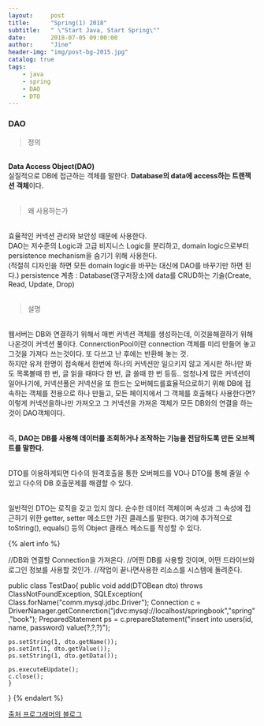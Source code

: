 ```yaml
---
layout:     post
title:      "Spring(1) 2018"
subtitle:   " \"Start Java, Start Spring\""
date:       2018-07-05 09:00:00
author:     "Jine"
header-img: "img/post-bg-2015.jpg"
catalog: true
tags:
    - java
    - spring
    - DAO
    - DTO
---
```


### DAO
> 정의

<br><b>Data Access Object(DAO)</b>
<br>실질적으로 DB에 접근하는 객체를 말한다. <b>Database의 data에 access하는  트랜잭션 객체</b>이다.
<br><br>

> 왜 사용하는가

<br>효율적인 커넥션 관리와 보안성 때문에 사용한다.
<br>DAO는 저수준의 Logic과 고급 비지니스 Logic을 분리하고, domain logic으로부터 persistence mechanism을 숨기기 위해 사용한다.
<br>(적절히 디자인을 하면 모든 domain logic을 바꾸는 대신에 DAO를 바꾸기만 하면 된다.)
persistence 계층 : Database(영구저장소)에 data를 CRUD하는 기술(Create, Read, Update, Drop)
<br><br>

> 설명

<br>웹서버는 DB와 연결하기 위해서 매번 커넥션 객체를 생성하는데, 이것을해결하기 위해 나온것이 커넥션 풀이다. ConnerctionPool이란 connection 객체를 미리 만들어 놓고 그것을 가져다 쓰는것이다. 또 다쓰고 난 후에는 반환해 놓는 것.
<br>하지만 유저 한명이 접속해서 한번에 하나의 커넥션만 일으키지 않고 게시판 하나만 봐도 목록볼때 한 번, 글 읽을 때마다 한 번, 글 쓸때 한 번 등등.. 엄청나게 많은 커넥션이 일어나기에, 커넥션풀은 커넥션을 또 한드는 오버헤드를효율적으로하기 위해 DB에 접속하는 객체를 전용으로 하나 만들고, 모든 페이지에서 그 객체를 호출해다 사용한다면?
<br>이렇게 커넥션을하나만 가져오고 그 커넥션을 가져온 객체가 모든 DB와의 연결을 하는 것이 DAO객체이다.

<br>즉, <b>DAO는 DB를 사용해 데이터를 조회하거나 조작하는 기능을 전담하도록 만든 오브젝트를 말한다.</b>

<br>DTO를 이용하게되면 다수의 원격호출을 통한 오버헤드를 VO나 DTO를 통해 줄일 수 있고 다수의 DB 호출문제를 해결할 수 있다.

<br>일반적인 DTO는 로직을 갖고 있지 않다. 순수한 데이터 객체이며 속성과 그 속성에 접근하기 위한 getter, setter 메소드만 가진 클래스를 말한다. 여기에 추가적으로 toString(), equals() 등의 Object 클래스 메소드를 작성할 수 있다.

{% alert info %}

//DB와 연결할 Connection을 가져온다.
//어떤 DB를 사용할 것이며, 어떤 드라이브와 로그인 정보를 사용할 것인가.
//작업이 끝나면사용한 리소스를 시스템에 돌려준다.
    
public class TestDao{
	public  void add(DTOBean dto) throws ClassNotFoundException, SQLException{
    Class.forName("comm.mysql.jdbc.Driver");
    Connection c = DriverNanager.getConnerction("jdvc:mysql://localhost/springbook","spring","book");
    PreparedStatement ps = c.prepareStatement("insert into users(id, name, password) value(?,?,?)");

    ps.setString(1, dto.getName());
    ps.setInt(1, dto.getValue());
    ps.setString(1, dto.getData());
    
    ps.executeEUpdate();
    c.close();
    }
}
{% endalert %}

[출처 프로그래머의 블로그](http://genesis8.tistory.com/214)

